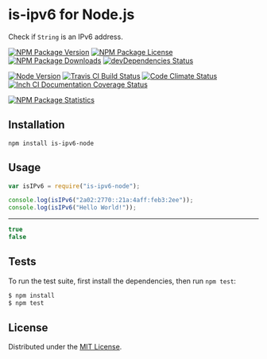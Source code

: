 # is-ipv6 for Node.js

Check if `String` is an IPv6 address.

[![NPM Package Version][npm-package-version-badge]][npm-package-url]
[![NPM Package License][npm-package-license-badge]][npm-package-license-url]
[![NPM Package Downloads][npm-package-downloads-badge]][npm-package-url]
[![devDependencies Status][devDependencies-status-badge]][devDependencies-status-page-url]

[![Node Version][node-version-badge]][node-downloads-page-url]
[![Travis CI Build Status][travis-ci-build-status-badge]][travis-ci-build-status-page-url]
[![Code Climate Status][code-climate-status-badge]][code-climate-status-page-url]
[![Inch CI Documentation Coverage Status][inch-ci-documentation-coverage-status-badge]][inch-ci-documentation-coverage-status-page-url]

[![NPM Package Statistics][npm-package-statistics-badge]][npm-package-url]

## Installation

`npm install is-ipv6-node`

## Usage

```javascript
var isIPv6 = require("is-ipv6-node");

console.log(isIPv6("2a02:2770::21a:4aff:feb3:2ee"));
console.log(isIPv6("Hello World!"));
```

***

```javascript
true
false
```

## Tests

To run the test suite, first install the dependencies, then run `npm test`:

```bash
$ npm install
$ npm test
```

## License

Distributed under the [MIT License](LICENSE).

[npm-package-url]: https://npmjs.org/package/is-ipv6-node

[npm-package-version-badge]: https://img.shields.io/npm/v/is-ipv6-node.svg?style=flat-square

[npm-package-license-badge]: https://img.shields.io/npm/l/is-ipv6-node.svg?style=flat-square
[npm-package-license-url]: http://opensource.org/licenses/MIT

[npm-package-downloads-badge]: https://img.shields.io/npm/dm/is-ipv6-node.svg?style=flat-square

[devDependencies-status-badge]: https://david-dm.org/AnatoliyGatt/is-ipv6-node/dev-status.svg?style=flat-square
[devDependencies-status-page-url]: https://david-dm.org/AnatoliyGatt/is-ipv6-node#info=devDependencies

[node-version-badge]: https://img.shields.io/node/v/is-ipv6-node.svg?style=flat-square
[node-downloads-page-url]: https://nodejs.org/download/

[travis-ci-build-status-badge]: https://img.shields.io/travis/AnatoliyGatt/is-ipv6-node.svg?style=flat-square
[travis-ci-build-status-page-url]: https://travis-ci.org/AnatoliyGatt/is-ipv6-node

[code-climate-status-badge]: https://img.shields.io/codeclimate/github/AnatoliyGatt/is-ipv6-node.svg?style=flat-square
[code-climate-status-page-url]: https://codeclimate.com/github/AnatoliyGatt/is-ipv6-node

[inch-ci-documentation-coverage-status-badge]: https://inch-ci.org/github/AnatoliyGatt/is-ipv6-node.svg?style=flat-square
[inch-ci-documentation-coverage-status-page-url]: https://inch-ci.org/github/AnatoliyGatt/is-ipv6-node

[npm-package-statistics-badge]: https://nodei.co/npm/is-ipv6-node.png?downloads=true&downloadRank=true&stars=true